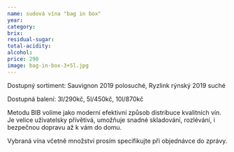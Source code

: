 ```yaml
---
name: sudová vína "bag in box"
year: 
category: 
brix: 
residual-sugar: 
total-acidity: 
alcohol: 
price: 290 
image: bag-in-box-3+5l.jpg 
---
```


Dostupný sortiment: Sauvignon 2019 polosuché, Ryzlink rýnský 2019 suché

Dostupná balení: 3l/290kč, 5l/450kč, 10l/870kč

Metodu BIB volíme jako moderní efektivní způsob distribuce kvalitních vín. Je velice uživatelsky přívětivá, umožňuje snadné skladování, rozlévání, i bezpečnou dopravu až k vám do domu. 

Vybraná vína včetně množství prosím specifikujte při objednávce do zprávy. 